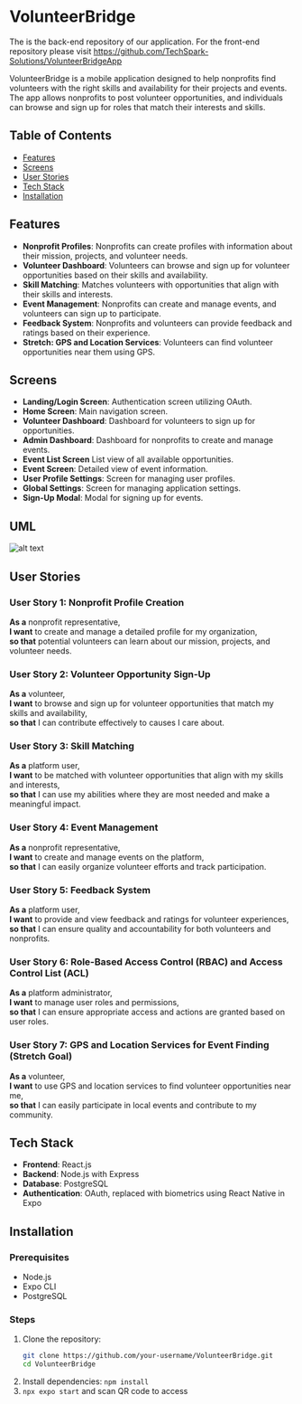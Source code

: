 # VolunteerBridge

The is the back-end repository of our application. For the front-end repository please visit https://github.com/TechSpark-Solutions/VolunteerBridgeApp

VolunteerBridge is a mobile application designed to help nonprofits find volunteers with the right skills and availability for their projects and events. The app allows nonprofits to post volunteer opportunities, and individuals can browse and sign up for roles that match their interests and skills.

## Table of Contents

- [Features](#features)
- [Screens](#screens)
- [User Stories](#user-stories)
- [Tech Stack](#tech-stack)
- [Installation](#installation)

## Features

- **Nonprofit Profiles**: Nonprofits can create profiles with information about their mission, projects, and volunteer needs.
- **Volunteer Dashboard**: Volunteers can browse and sign up for volunteer opportunities based on their skills and availability.
- **Skill Matching**: Matches volunteers with opportunities that align with their skills and interests.
- **Event Management**: Nonprofits can create and manage events, and volunteers can sign up to participate.
- **Feedback System**: Nonprofits and volunteers can provide feedback and ratings based on their experience.
- **Stretch: GPS and Location Services**: Volunteers can find volunteer opportunities near them using GPS.

## Screens

- **Landing/Login Screen**: Authentication screen utilizing OAuth.
- **Home Screen**: Main navigation screen.
- **Volunteer Dashboard**: Dashboard for volunteers to sign up for opportunities.
- **Admin Dashboard**: Dashboard for nonprofits to create and manage events.
- **Event List Screen** List view of all available opportunities.
- **Event Screen**: Detailed view of event information.
- **User Profile Settings**: Screen for managing user profiles.
- **Global Settings**: Screen for managing application settings.
- **Sign-Up Modal**: Modal for signing up for events.

## UML
![alt text](<img/VolunteerBridge UML.png>)


## User Stories

### User Story 1: Nonprofit Profile Creation
**As a** nonprofit representative,\
**I want** to create and manage a detailed profile for my organization,\
**so that** potential volunteers can learn about our mission, projects, and volunteer needs.

### User Story 2: Volunteer Opportunity Sign-Up
**As a** volunteer,\
**I want** to browse and sign up for volunteer opportunities that match my skills and availability,\
**so that** I can contribute effectively to causes I care about.

### User Story 3: Skill Matching
**As a** platform user,\
**I want** to be matched with volunteer opportunities that align with my skills and interests,\
**so that** I can use my abilities where they are most needed and make a meaningful impact.

### User Story 4: Event Management
**As a** nonprofit representative,\
**I want** to create and manage events on the platform,\
**so that** I can easily organize volunteer efforts and track participation.

### User Story 5: Feedback System
**As a** platform user,\
**I want** to provide and view feedback and ratings for volunteer experiences,\
**so that** I can ensure quality and accountability for both volunteers and nonprofits.

### User Story 6: Role-Based Access Control (RBAC) and Access Control List (ACL)
**As a** platform administrator,\
**I want** to manage user roles and permissions,\
**so that** I can ensure appropriate access and actions are granted based on user roles.

### User Story 7: GPS and Location Services for Event Finding (Stretch Goal)
**As a** volunteer,\
**I want** to use GPS and location services to find volunteer opportunities near me,\
**so that** I can easily participate in local events and contribute to my community.

## Tech Stack

- **Frontend**: React.js
- **Backend**: Node.js with Express
- **Database**: PostgreSQL
- **Authentication**: OAuth, replaced with biometrics using React Native in Expo

## Installation

### Prerequisites

- Node.js
- Expo CLI
- PostgreSQL

### Steps

1. Clone the repository:
   ```sh
   git clone https://github.com/your-username/VolunteerBridge.git
   cd VolunteerBridge
   ```
2. Install dependencies:
```npm install```
3. ```npx expo start``` and scan QR code to access

